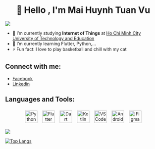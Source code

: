 <h1 align="center">👋 Hello , I'm Mai Huynh Tuan Vu</h1>


![](https://komarev.com/ghpvc/?username=raus98)


- 🔭 I’m currently studying **Internet of Things** at [Ho Chi Minh City University of Technology and Education](https://hcmute.edu.vn/)
- 🌱 I’m currently learning Flutter, Python,...
- ⚡ Fun fact: I love to play basketball and chill with my cat

## Connect with me:
- [Facebook](https://www.facebook.com/raustown/)
- [Linkedin](https://www.linkedin.com/in/mai-huynh-tuan-vu-75a1191ba/)


## Languages and Tools:
<p align="center">
<img src="https://user-images.githubusercontent.com/64455524/161362493-f5c569ac-56bb-4e4c-a9f5-d7482923bc54.svg" alt="Python" height="40" style="vertical-align:top; margin:6px">
<img src="https://user-images.githubusercontent.com/64455524/161362276-2ef0728d-039e-418a-91a0-8d0ff255522e.svg" alt="Flutter" height="40" style="vertical-align:top; margin:6px">
<img src="https://user-images.githubusercontent.com/64455524/161362341-ca699835-31bc-45ed-9f9b-5d66e540426b.svg" alt="Dart" height="40" style="vertical-align:top; margin:6px">
<img src="https://user-images.githubusercontent.com/64455524/161362374-fee87cec-1f97-4033-9c0b-1b8ff7ff4bc0.svg" alt="Kotlin" height="40" style="vertical-align:top; margin:6px">
<img src="https://user-images.githubusercontent.com/64455524/161362255-dbf3403a-186b-4915-b270-7afb557a2ece.svg" alt="VS Code" height="40" style="vertical-align:top; margin:6px">
<img src="https://user-images.githubusercontent.com/64455524/161362415-a765d367-5994-4154-911b-555015e53711.svg" alt="Android Studio" height="40" style="vertical-align:top; margin:6px">
<img src="https://user-images.githubusercontent.com/64455524/161362552-62ca26ec-9bde-40ba-b56d-e2c841207772.svg" alt="Figma" height="40" style="vertical-align:top; margin:6px">
</p>




<img src= "https://github-readme-stats.vercel.app/api?username=raus98&&show_icons=true&title_color=ffffff&icon_color=bb2acf&text_color=daf7dc&bg_color=151515">

[![Top Langs](https://github-readme-stats.vercel.app/api/top-langs/?username=raus98&title_color=ffffff&layout=compact&text_color=daf7dc&bg_color=151515)](https://github.com/anuraghazra/github-readme-stats)

